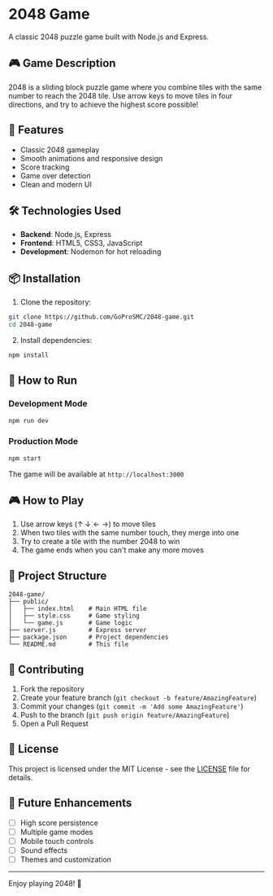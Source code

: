 # 2048 Game

A classic 2048 puzzle game built with Node.js and Express.

## 🎮 Game Description

2048 is a sliding block puzzle game where you combine tiles with the same number to reach the 2048 tile. Use arrow keys to move tiles in four directions, and try to achieve the highest score possible!

## 🚀 Features

- Classic 2048 gameplay
- Smooth animations and responsive design
- Score tracking
- Game over detection
- Clean and modern UI

## 🛠️ Technologies Used

- **Backend**: Node.js, Express
- **Frontend**: HTML5, CSS3, JavaScript
- **Development**: Nodemon for hot reloading

## 📦 Installation

1. Clone the repository:
```bash
git clone https://github.com/GoProSMC/2048-game.git
cd 2048-game
```

2. Install dependencies:
```bash
npm install
```

## 🎯 How to Run

### Development Mode
```bash
npm run dev
```

### Production Mode
```bash
npm start
```

The game will be available at `http://localhost:3000`

## 🎮 How to Play

1. Use arrow keys (↑ ↓ ← →) to move tiles
2. When two tiles with the same number touch, they merge into one
3. Try to create a tile with the number 2048 to win
4. The game ends when you can't make any more moves

## 📁 Project Structure

```
2048-game/
├── public/
│   ├── index.html    # Main HTML file
│   ├── style.css     # Game styling
│   └── game.js       # Game logic
├── server.js         # Express server
├── package.json      # Project dependencies
└── README.md         # This file
```

## 🤝 Contributing

1. Fork the repository
2. Create your feature branch (`git checkout -b feature/AmazingFeature`)
3. Commit your changes (`git commit -m 'Add some AmazingFeature'`)
4. Push to the branch (`git push origin feature/AmazingFeature`)
5. Open a Pull Request

## 📄 License

This project is licensed under the MIT License - see the [LICENSE](LICENSE) file for details.

## 🎯 Future Enhancements

- [ ] High score persistence
- [ ] Multiple game modes
- [ ] Mobile touch controls
- [ ] Sound effects
- [ ] Themes and customization

---

Enjoy playing 2048! 🎉